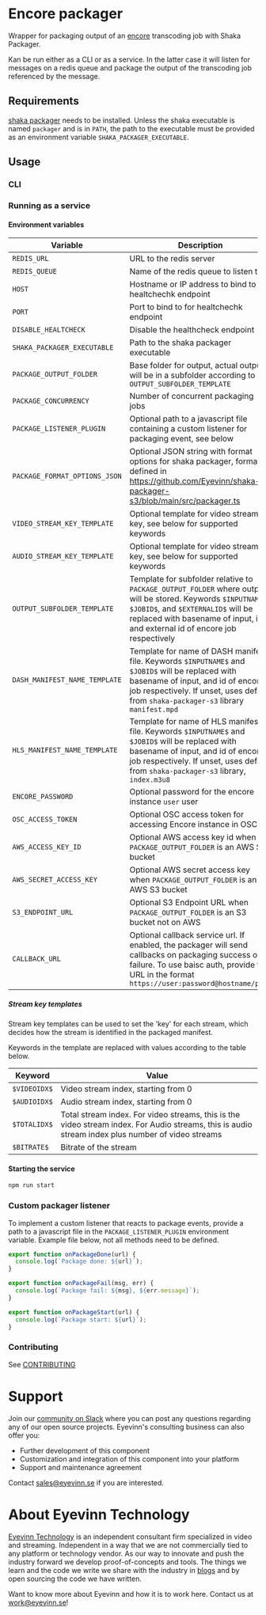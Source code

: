 # Encore packager

Wrapper for packaging output of an [encore](https://github.com/svt/encore) transcoding job with Shaka Packager.

Kan be run either as a CLI or as a service. In the latter case it will listen for messages on a redis queue and
package the output of the transcoding job referenced by the message.

## Requirements

[shaka packager](https://github.com/shaka-project/shaka-packager) needs to be installed. Unless the shaka executable is named `packager` and is in `PATH`, the path to the executable must be provided as an environment variable `SHAKA_PACKAGER_EXECUTABLE`.

## Usage

### CLI

### Running as a service

#### Environment variables

| Variable                      | Description                                                                                                                                                                                                                           | Default value            |
| ----------------------------- | ------------------------------------------------------------------------------------------------------------------------------------------------------------------------------------------------------------------------------------- | ------------------------ |
| `REDIS_URL`                   | URL to the redis server                                                                                                                                                                                                               | `redis://localhost:6379` |
| `REDIS_QUEUE`                 | Name of the redis queue to listen to                                                                                                                                                                                                  | `packaging-queue`        |
| `HOST`                        | Hostname or IP address to bind to for healtchechk endpoint                                                                                                                                                                            | `0.0.0.0`                |
| `PORT`                        | Port to bind to for healtchechk endpoint                                                                                                                                                                                              | `8000`                   |
| `DISABLE_HEALTCHECK`          | Disable the healthcheck endpoint                                                                                                                                                                                                      | `false`                  |
| `SHAKA_PACKAGER_EXECUTABLE`   | Path to the shaka packager executable                                                                                                                                                                                                 | `packager`               |
| `PACKAGE_OUTPUT_FOLDER`       | Base folder for output, actual output will be in a subfolder according to `OUTPUT_SUBFOLDER_TEMPLATE`                                                                                                                                 | `packaged`               |
| `PACKAGE_CONCURRENCY`         | Number of concurrent packaging jobs                                                                                                                                                                                                   | `1`                      |
| `PACKAGE_LISTENER_PLUGIN`     | Optional path to a javascript file containing a custom listener for packaging event, see below                                                                                                                                        |                          |
| `PACKAGE_FORMAT_OPTIONS_JSON` | Optional JSON string with format options for shaka packager, format as defined in https://github.com/Eyevinn/shaka-packager-s3/blob/main/src/packager.ts                                                                              |
| `VIDEO_STREAM_KEY_TEMPLATE`   | Optional template for video stream key, see below for supported keywords                                                                                                                                                              | `$VIDEOIDX$_$BITRATE$`   |
| `AUDIO_STREAM_KEY_TEMPLATE`   | Optional template for video stream key, see below for supported keywords                                                                                                                                                              | `$AUDIOIDX$`             |
| `OUTPUT_SUBFOLDER_TEMPLATE`   | Template for subfolder relative to `PACKAGE_OUTPUT_FOLDER` where output will be stored. Keywords `$INPUTNAME$`, `$JOBID$`, and `$EXTERNALID$` will be replaced with basename of input, id, and external id of encore job respectively | `$INPUTNAME$/$JOBID$`    |
| `DASH_MANIFEST_NAME_TEMPLATE` | Template for name of DASH manifest file. Keywords `$INPUTNAME$` and `$JOBID$` will be replaced with basename of input, and id of encore job respectively. If unset, uses default from `shaka-packager-s3` library `manifest.mpd`      |                          |
| `HLS_MANIFEST_NAME_TEMPLATE`  | Template for name of HLS manifest file. Keywords `$INPUTNAME$` and `$JOBID$` will be replaced with basename of input, and id of encore job respectively. If unset, uses default from `shaka-packager-s3` library, `index.m3u8`        |                          |
| `ENCORE_PASSWORD`             | Optional password for the encore instance `user` user                                                                                                                                                                                 |                          |
| `OSC_ACCESS_TOKEN`            | Optional OSC access token for accessing Encore instance in OSC                                                                                                                                                                        |                          |
| `AWS_ACCESS_KEY_ID`           | Optional AWS access key id when `PACKAGE_OUTPUT_FOLDER` is an AWS S3 bucket                                                                                                                                                           |                          |
| `AWS_SECRET_ACCESS_KEY`       | Optional AWS secret access key when `PACKAGE_OUTPUT_FOLDER` is an AWS S3 bucket                                                                                                                                                       |                          |
| `S3_ENDPOINT_URL`             | Optional S3 Endpoint URL when `PACKAGE_OUTPUT_FOLDER` is an S3 bucket not on AWS                                                                                                                                                      |                          |
| `CALLBACK_URL`                | Optional callback service url. If enabled, the packager will send callbacks on packaging success or failure. To use baisc auth, provide the URL in the format `https://user:password@hostname/path`                                   |                          |

##### Stream key templates

Stream key templates can be used to set the 'key' for each stream, which decides how the stream is identified in the packaged manifest.

Keywords in the template are replaced with values according to the table below.

| Keyword      | Value                                                                                                                                             |
| ------------ | ------------------------------------------------------------------------------------------------------------------------------------------------- |
| `$VIDEOIDX$` | Video stream index, starting from 0                                                                                                               |
| `$AUDIOIDX$` | Audio stream index, starting from 0                                                                                                               |
| `$TOTALIDX$` | Total stream index. For video streams, this is the video stream index. For Audio streams, this is audio stream index plus number of video streams |
| `$BITRATE$`  | Bitrate of the stream                                                                                                                             |

#### Starting the service

```bash
npm run start
```

### Custom packager listener

To implement a custom listener that reacts to package events, provide a path to a javascript file
in the `PACKAGE_LISTENER_PLUGIN` environment variable. Example file below, not all methods need to be defined.

```javascript
export function onPackageDone(url) {
  console.log(`Package done: ${url}`);
}

export function onPackageFail(msg, err) {
  console.log(`Package fail: ${msg}, ${err.message}`);
}

export function onPackageStart(url) {
  console.log(`Package start: ${url}`);
}
```

<!--

## Requirements
Add any external project dependencies such as node.js version etc here

## Installation / Usage

Add clear instructions on how to use the project here

## Development

Add clear instructions on how to start development of the project here

-->

### Contributing

See [CONTRIBUTING](CONTRIBUTING.md)

# Support

Join our [community on Slack](http://slack.streamingtech.se) where you can post any questions regarding any of our open source projects. Eyevinn's consulting business can also offer you:

- Further development of this component
- Customization and integration of this component into your platform
- Support and maintenance agreement

Contact [sales@eyevinn.se](mailto:sales@eyevinn.se) if you are interested.

# About Eyevinn Technology

[Eyevinn Technology](https://www.eyevinntechnology.se) is an independent consultant firm specialized in video and streaming. Independent in a way that we are not commercially tied to any platform or technology vendor. As our way to innovate and push the industry forward we develop proof-of-concepts and tools. The things we learn and the code we write we share with the industry in [blogs](https://dev.to/video) and by open sourcing the code we have written.

Want to know more about Eyevinn and how it is to work here. Contact us at work@eyevinn.se!
